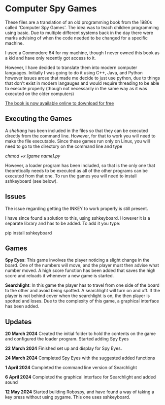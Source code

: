 # Computer Spy Games

These files are a translation of an old programming book from the 1980s
called 'Computer Spy Games'. The idea was to teach children programming
using basic. Due to multiple different systems back in the day there were marks
advising of when the code needed to be changed for a specific machine.

I used a Commodore 64 for my machine, though I never owned this book as a kid
and have only recently got access to it.

However, I have decided to translate them into modern computer languages. Initially
I was going to do it using C++, Java, and Python however issues arose that made me
decide to just use python, due to things that don't exist in modern langauges and would
require threading to be able to execute properly (though not necessarily in the same way
as it was executed on the older computers)

[The book is now available online to download for free](https://archive.org/details/Computer_Spy_Games)

## Executing the Games

A *shebang* has been included in the files so that they can be executed directly from the
command line. However, for that to work you will need to make the file executable. Since these
games run only on Linux, you will need to go to the directory on the command line and type

*chmod +x [game name].py*

However, a loader program has been included, so that is the only one that theoretically needs to be
executed as all of the other programs can be executed from that one.
To run the games you will need to install sshkeyboard (see below).

## Issues
The issue regarding getting the INKEY to work properly is still present.

I have since found a solution to this, using sshkeyboard. However it is a separate library and has to be added. To add it you type:

pip install sshkeyboard

## Games

**Spy Eyes**: This game involves the player noticing a slight change in the
board. One of the numbers will move, and the player must then advise what
number moved. A high score function has been added that saves the high score
and reloads it whenever a new game is started.

**Searchlight**: In this game the player has to travel from one side of the
board to the other and avoid being spotted. A searchlight will turn on and off.
If the player is not behind cover when the searchlight is on, the then player
is spotted and loses. Due to the complexity of this game, a graphical interface
has been added.

## Updates
**20 March 2024**
Created the initial folder to hold the contents on the game and configured the loader program.
Started adding Spy Eyes

**22 March 2024**
Finished set up and display for Spy Eyes.

**24 March 2024**
Completed Spy Eyes with the suggested added functions

**1 April 2024**
Completed the command line version of Searchlight

**6 April 2024**
Completed the graphical interface for Searchlight and added sound

**12 May 2024**
Started building Robospy, and have found a way of taking a key press without
using pygame. This one uses sshkeyboard.
